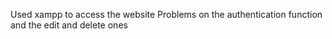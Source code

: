 Used xampp to access the website
Problems on the authentication function and the edit and delete ones
